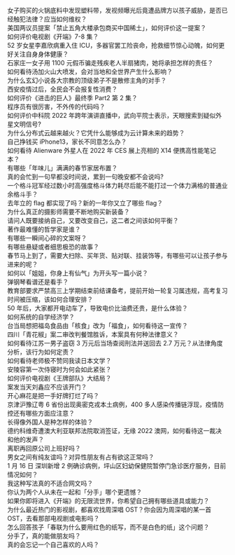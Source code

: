 女子购买的火锅底料中发现塑料带，发视频曝光后竟遭品牌方以孩子威胁，是否已经触犯法律？应当如何维权？  
美国两议员提案「禁止五角大楼承包商买中国稀土」，如何评价这一提案？  
如何评价电视剧《开端》7-8 集？  
52 岁女星李嘉欣病重入住 ICU，多器官罢工险丧命，抢救细节惊心动魄，如何更好关注自身身体健康？  
石家庄一女子用 1100 元假币骗走残疾老人半扇猪肉，她将承担怎样的责任？  
如何看待汤加火山大喷发，会对当地和全世界产生什么影响？  
为什么玄幻小说各大宗教的顶级弟子不是散修主角的对手？  
西安疫情过后，全民会不会报复性消费？  
如何评价《进击的巨人》最终季 Part2 第 2 集？  
程序员有很厉害，不外传的代码吗？  
如何评价中科院 2022 年跨年演讲直播中，武向平院士表示，天眼搜索到疑似外星文明信号?  
为什么分布式云越来越火？它凭什么能够成为云计算未来的趋势？  
自己挣钱买 iPhone13，家长不同意怎么办？  
如何看待 Alienware 外星人在 2022 年 CES 展上亮相的 X14 便携高性能笔记本？  
有哪些「年味儿」满满的春节家居布置？  
真的会忙到一句早都没时间说，累到一句晚安都不会说吗?  
一个格斗冠军经过数小时高强度格斗体力耗尽后能不能打过一个体力满格的普通业余格斗手？  
去年立的 flag 都实现了吗？新的一年你又立了哪些 flag？  
为什么真正的摄影师需要不断地购买新装备？  
请问人既要接纳自己，又要改变自己，这二者之间该如何平衡？  
著作最难懂的哲学家是谁？  
有哪些一瞬间心碎的文案呀？  
有哪些悬疑或者细思极恐的故事？  
春节马上到了，需要大扫除、买年货、贴对联、挂装饰等，有哪些可以让孩子参与进来的呢？  
如何以「姐姐，你身上有仙气」为开头写一篇小说？  
弹钢琴看谱还是看手？  
教育部要求严禁高三上学期结束前结课备考，提前开始一轮复习属违规，高考复习时间被压缩，该如何合理安排？  
50 年后，大家都开电动车了，导致电价比油费还贵，是什么体验？  
如何系统的自学经济学？  
台当局想把福岛食品由「核食」改为「福食」，如何看待这一宣传？  
四川「青花椒」案二审改判餐馆胜诉，本案具有何种法律意义？  
如何看待江苏一男子盗窃 3 万元后当场查阅刑法并送回去 2.7 万元？从法律角度分析，该行为如何定责？  
如何看待老师极不赞同我读日本文学？  
安陵容第一次侍寝时为何会如此紧张？  
如何评价电视剧《王牌部队》大结局？  
案发当天刘鑫应不应该开门？  
开心麻花是把一手好牌打烂了吗？  
京津沪豫辽粤 6 省份出现奥密克戎本土病例，400 多人感染传播链浮现，疫情防控还有哪些方面应注意？  
长得像外国人是种怎样的体验？  
德约科维奇遭澳大利亚联邦法院取消签证，无缘 2022 澳网，如何看待这一裁决和他的发声？  
离职再回原公司上班好吗？  
男女之间有纯友谊吗？对异性朋友有占有欲这正常吗？  
1 月 16 日 深圳新增 2 例确诊病例，坪山区妇幼保健院暂停门急诊医疗服务，目前情况如何？  
我这种写法真的不适合网文吗？  
你认为两个人从未在一起和「分手」哪个更遗憾？  
如果你即将进入《开端》的无限流世界，你希望自己拥有哪些道具或能力？  
为什么最近热门的影视剧，都喜欢找周深唱 OST？你会因为周深唱的某一首 OST，去看那部电视剧或电影吗？  
怎么回答孩子「春联为什么要用红色的纸写，而不是白色的纸」这个问题？  
分手了，真的能做朋友吗？  
真的会忘记一个自己喜欢的人吗？  
